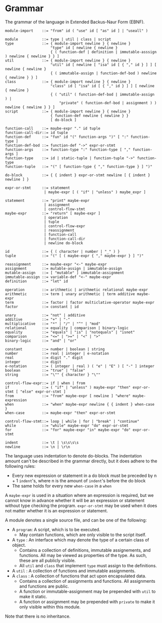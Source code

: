 # Grammar
The grammar of the language in Extended Backus-Naur Form (EBNF).

    module-import    ::= "from" id ( "use" id [ "as" id ] | "useall" )
    
    module           ::= type | util | class | script
    type             ::= { module-import newline } { newline } 
                         "type" id [ newline { newline }
                         { ( function-def | definition | immutable-asssign ) newline { newline } } ]
    util             ::= { module-import newline } { newline } 
                         "util" id [ newline [ "isa" id [ { "," id } ] ] [ newline { newline } 
                         { ( immutable-assign | function-def-bod ) newline { newline } } ]
    class            ::= { module-import newline } { newline } 
                         "class" id [ "isa" id [ { "," id } ] ] [ newline { newline } 
                         { ( "util" ( function-def-bod | immutable-assign ) | 
                             "private" ( function-def-bod | assignment ) ) newline { newline } } ]
    script           ::= { module-import newline } { newline } 
                         { function-def newline { newline } } 
                         [ do-block ]
    
    function-call    ::= maybe-expr "." id tuple
    function-call-dir::= id tuple
    function-def     ::= "fun" id "(" function-args ")" [ ":" function-type ]
    function-def-bod ::= function-def "->" expr-or-stmt
    function-args    ::= function-type ":" function-type [ "," function-args ]
    function-type    ::= id | static-tuple | function-tuple "->" function-type
    function-tuple   ::= "(" [ function-type { "," function-type } ] ")"
    
    do-block         ::= { { indent } expr-or-stmt newline [ { indent } newline ] }
    
    expr-or-stmt     ::= statement 
                      | maybe-expr [ ( "if" | "unless" ) maybe_expr ]
                      
    statement        ::= "print" maybe-expr 
                      | assignment 
                      | control-flow-stmt
    maybe-expr       ::= "return" [ maybe-expr ] 
                      | operation 
                      | tuple 
                      | control-flow-expr 
                      | reassignment 
                      | function-call 
                      | function-call-dir 
                      | newline do-block
    
    id               ::= { ( character | number | "_" ) }
    tuple            ::= "(" [ ( maybe-expr { "," maybe-expr } ] ")"
    
    reassignment     ::= maybe-expr "<-" maybe-expr
    assignment       ::= mutable-assign | immutable-assign
    mutable-assign   ::= [ "mutable" ] immutable-assignment
    immutable-assign ::= variable-def "<-" maybe-expr
    definition       ::= "let" id

    operation        ::= arithmetic | arithmetic relational maybe-expr
    arithmetic       ::= term | unary arithmetic | term additive maybe-expr
    term             ::= factor | factor multiclative-operator maybe-expr
    factor           ::= constant | id
    
    unary            ::= "not" | additive
    additive         ::= "+" | "-"
    multiplicative   ::= "*" | "/" | "^" | "mod"
    relational       ::= equality | comparison | binary-logic
    equality         ::= "equals" | "is" | "notequals" | "isnot"
    comparison       ::= "<=" | ">=" | "<" | ">"
    binary-logic     ::= "and" | "or"
    
    constant         ::= number | boolean | string
    number           ::= real | integer | e-notation
    real             ::= digit "." digit
    integer          ::= digit
    e-notation       ::= ( integer | real ) ( "e" | "E" ) [ "-" ] integer
    boolean          ::= "true" | "false"
    string           ::= "\"" { character } "\""
                                     
    control-flow-expr::= if | when | from
    if               ::= ( "if" | "unless" ) maybe-expr "then" expr-or-stmt [ "else" expr-or-stmt ]
    from             ::= "from" maybe-expr [ newline ] "where" maybe-expression
    when             ::= "when" maybe-expr newline { { indent } when-case }
    when-case        ::= maybe-expr "then" expr-or-stmt
    
    control-flow-stmt::= loop | while | for | "break" | "continue"
    while            ::= "while" maybe-expr "do" expr-or-stmt
    for              ::= "for" maybe-expr "in" maybe-expr "do" expr-or-stmt
    
    indent           ::= \t | \s\s\s\s
    newline          ::= \n | \r\n

The language uses indentation to denote do-blocks. The indentation amount can't be described in the grammar directly, 
but it does adhere to the following rules:

* Every new expression or statement in a do block must be preceded by n + 1 `indent`'s, where n is the amount of 
  `indent`'s before the do block
* The same holds for every new `when-case` in a `when`

A `maybe-expr` is used in a situation where an expression is required,  but we cannot know in advance whether it will be
an expression or statement without type checking the program.
`expr-or-stmt` may be used when it does not matter whether it is an expression or statement.

A module denotes a single source file, and can be one of the following:
* A `program`: A script, which is to be executed.
    * May contain functions, which are only visible to the script itself.
* A `type`   : An interface which may denote the type of a certain class of object.
    * Contains a collection of definitions, immutable assignements, and functions. All may be viewed as properties of the 
      type. As such, these are all publicly visible.
    * All `util` and `class` that implement `type` must assign to the definitions.
* A `util`   : A collection of functions and immutable assignments.
* A `class`  : A collection of functions that act upon encapsulated data. 
    * Contains a collection of assignments and functions. All assignments and functions are public. 
    * A function or immutable-assignment may be prepended with `util` to make it static.
    * A function or assignment may be prepended with `private` to make it only visible within this module.
               
Note that there is no inheritance. 
